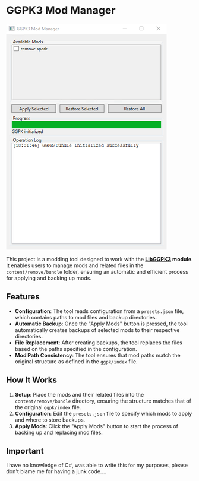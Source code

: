 # GGPK3 Mod Manager 
![Project Image](https://github.com/qvchoq/GGPK3ModManager/blob/main/preview.png)

This project is a modding tool designed to work with the **[LibGGPK3](https://github.com/aianlinb/LibGGPK3)
 module**. It enables users to manage mods and related files in the `content/remove/bundle` folder, ensuring an automatic and efficient process for applying and backing up mods.

## Features

- **Configuration**: The tool reads configuration from a `presets.json` file, which contains paths to mod files and backup directories.
- **Automatic Backup**: Once the "Apply Mods" button is pressed, the tool automatically creates backups of selected mods to their respective directories.
- **File Replacement**: After creating backups, the tool replaces the files based on the paths specified in the configuration.
- **Mod Path Consistency**: The tool ensures that mod paths match the original structure as defined in the `ggpk/index` file.

## How It Works

1. **Setup**: Place the mods and their related files into the `content/remove/bundle` directory, ensuring the structure matches that of the original `ggpk/index` file.
2. **Configuration**: Edit the `presets.json` file to specify which mods to apply and where to store backups.
3. **Apply Mods**: Click the "Apply Mods" button to start the process of backing up and replacing mod files.

## Important

I have no knowledge of С#, was able to write this for my purposes, please don't blame me for having a junk code.... 
